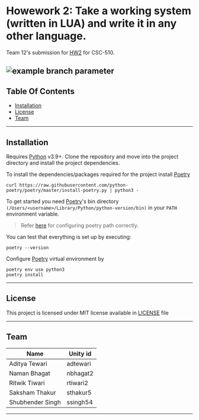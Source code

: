 # Howework 2: Take a working system (written in LUA) and write it in any other language.

Team 12's submission for [HW2](https://github.com/txt/se22/blob/main/docs/hw2345.md) for CSC-510.

![example branch parameter](https://github.com/team-12-csc-510/hw2/actions/workflows/main.yml/badge.svg?branch=main)
----
## Table Of Contents
- [Installation](#installation)
- [License](#license)
- [Team](#team)
----

## Installation

Requires [Python] v3.9+.
Clone the repository and move into the project directory and install the project dependencies. <br>

To install the dependencies/packages required for the project install [Poetry]


```shell
curl https://raw.githubusercontent.com/python-poetry/poetry/master/install-poetry.py | python3 -
```

To get started you need [Poetry]'s bin directory `(/Users/<username>/Library/Python/python-version/bin)` in your `PATH`
environment variable.

> Refer [here](https://stackoverflow.com/questions/60768676/what-is-the-default-install-path-for-poetry) for configuring poetry path correctly.


You can test that everything is set up by executing:
```shell
poetry --version
```

Configure [Poetry] virtual environment by

```shell
poetry env use python3
poetry install
```


----
## License

This project is licensed under MIT license available in [LICENSE](https://github.com/team-12-csc-510/hw1/blob/main/LICENSE.md) file

----

## Team
Name  | Unity id
------------- | -------------
Aditya Tewari  | adtewari
Naman Bhagat  | nbhagat2
Ritwik Tiwari  | rtiwari2
Saksham Thakur  | sthakur5
Shubhender Singh  | ssingh54

---

[Python]: <https://python.org>
[Poetry]: <https://python-poetry.org/>
